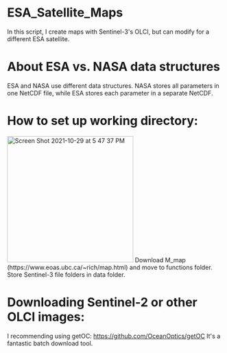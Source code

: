 # ESA_Satellite_Maps
In this script, I create maps with Sentinel-3's OLCI, but can modify for a different ESA satellite.

# About ESA vs. NASA data structures
ESA and NASA use different data structures. NASA stores all parameters in one NetCDF file, while ESA stores each parameter in a separate NetCDF.

# How to set up working directory:
<img width="294" alt="Screen Shot 2021-10-29 at 5 47 37 PM" src="https://user-images.githubusercontent.com/83712030/139505920-0bac5238-b24e-42b8-a48a-6ff29e175eec.png">
Download M_map (https://www.eoas.ubc.ca/~rich/map.html) and move to functions folder.
Store Sentinel-3 file folders in data folder.

# Downloading Sentinel-2 or other OLCI images: 
I recommending using getOC: https://github.com/OceanOptics/getOC
It's a fantastic batch download tool.
